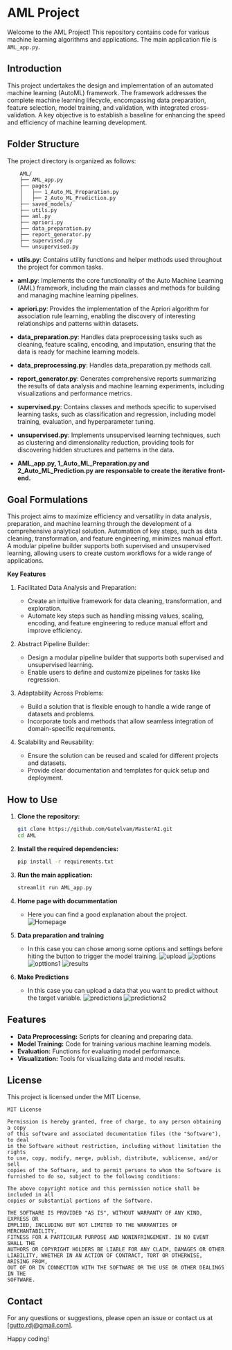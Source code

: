 # AML Project

Welcome to the AML Project! This repository contains code for various machine learning algorithms and applications. The main application file is `AML_app.py`.

## Introduction

This project undertakes the design and implementation of an automated machine learning (AutoML) framework. The framework addresses the complete machine learning lifecycle, encompassing data preparation, feature selection, model training, and validation, with integrated cross-validation. A key objective is to establish a baseline for enhancing the speed and efficiency of machine learning development.

## Folder Structure

The project directory is organized as follows:

```
    AML/
    ├── AML_app.py
    ├── pages/
    │   ├── 1_Auto_ML_Preparation.py
    │   ├── 2_Auto_ML_Prediction.py
    ├── saved_models/
    ├── utils.py
    ├── aml.py
    ├── apriori.py
    ├── data_preparation.py
    ├── report_generator.py
    ├── supervised.py
    └── unsupervised.py
 ```

- **utils.py**: Contains utility functions and helper methods used throughout the project for common tasks.

- **aml.py**: Implements the core functionality of the Auto Machine Learning (AML) framework, including the main classes and methods for building and managing machine learning pipelines.

- **apriori.py**: Provides the implementation of the Apriori algorithm for association rule learning, enabling the discovery of interesting relationships and patterns within datasets.

- **data_preparation.py**: Handles data preprocessing tasks such as cleaning, feature scaling, encoding, and imputation, ensuring that the data is ready for machine learning models.

- **data_preprocessing.py**: Handles data_preparation.py methods call.

- **report_generator.py**: Generates comprehensive reports summarizing the results of data analysis and machine learning experiments, including visualizations and performance metrics.

- **supervised.py**: Contains classes and methods specific to supervised learning tasks, such as classification and regression, including model training, evaluation, and hyperparameter tuning.

- **unsupervised.py**: Implements unsupervised learning techniques, such as clustering and dimensionality reduction, providing tools for discovering hidden structures and patterns in the data.

- **AML_app.py, 1_Auto_ML_Preparation.py and  2_Auto_ML_Prediction.py are responsable to create the iterative front-end.**


## Goal Formulations

This project aims to maximize efficiency and versatility in data analysis, preparation, and machine learning through the development of a comprehensive analytical solution. Automation of key steps, such as data cleaning, transformation, and feature engineering, minimizes manual effort. A modular pipeline builder supports both supervised and unsupervised learning, allowing users to create custom workflows for a wide range of applications.

**Key Features**
1. Facilitated Data Analysis and Preparation:
    - Create an intuitive framework for data cleaning, transformation, and exploration.
    - Automate key steps such as handling missing values, scaling, encoding, and feature engineering to reduce manual effort and improve efficiency.

2. Abstract Pipeline Builder:
    - Design a modular pipeline builder that supports both supervised and unsupervised learning.
    - Enable users to define and customize pipelines for tasks like regression.

3. Adaptability Across Problems:
    - Build a solution that is flexible enough to handle a wide range of datasets and problems.
    - Incorporate tools and methods that allow seamless integration of domain-specific requirements.

4. Scalability and Reusability:
    - Ensure the solution can be reused and scaled for different projects and datasets.
    - Provide clear documentation and templates for quick setup and deployment.

## How to Use

1. **Clone the repository:**
    ```bash
    git clone https://github.com/Gutelvam/MasterAI.git
    cd AML
    ```

2. **Install the required dependencies:**
    ```bash
    pip install -r requirements.txt
    ```

3. **Run the main application:**
    ```bash
    streamlit run AML_app.py
    ```
4. **Home page with docummentation**
    - Here you can find a good explanation about the project.
        ![Homepage](img/homepage.png)

5. **Data preparation and training**
    - In this case you can chose among some options and settings before hiting the button to trigger the model training.
        ![upload](img/prep_upload.png)
        ![options](img/options.png)
        ![opttions1](img/options1.png)
        ![results](img/results.png)

5. **Make Predictions**
    - In this case you can upload a data that you want to predict without the target variable.
        ![predictions](img/predictions.png)
        ![predictions2](img/predictions2.png)

## Features

- **Data Preprocessing:** Scripts for cleaning and preparing data.
- **Model Training:** Code for training various machine learning models.
- **Evaluation:** Functions for evaluating model performance.
- **Visualization:** Tools for visualizing data and model results.


## License


This project is licensed under the MIT License.

```
MIT License

Permission is hereby granted, free of charge, to any person obtaining a copy
of this software and associated documentation files (the "Software"), to deal
in the Software without restriction, including without limitation the rights
to use, copy, modify, merge, publish, distribute, sublicense, and/or sell
copies of the Software, and to permit persons to whom the Software is
furnished to do so, subject to the following conditions:

The above copyright notice and this permission notice shall be included in all
copies or substantial portions of the Software.

THE SOFTWARE IS PROVIDED "AS IS", WITHOUT WARRANTY OF ANY KIND, EXPRESS OR
IMPLIED, INCLUDING BUT NOT LIMITED TO THE WARRANTIES OF MERCHANTABILITY,
FITNESS FOR A PARTICULAR PURPOSE AND NONINFRINGEMENT. IN NO EVENT SHALL THE
AUTHORS OR COPYRIGHT HOLDERS BE LIABLE FOR ANY CLAIM, DAMAGES OR OTHER
LIABILITY, WHETHER IN AN ACTION OF CONTRACT, TORT OR OTHERWISE, ARISING FROM,
OUT OF OR IN CONNECTION WITH THE SOFTWARE OR THE USE OR OTHER DEALINGS IN THE
SOFTWARE.
```

## Contact

For any questions or suggestions, please open an issue or contact us at [gutto.rdj@gmail.com].

Happy coding!

